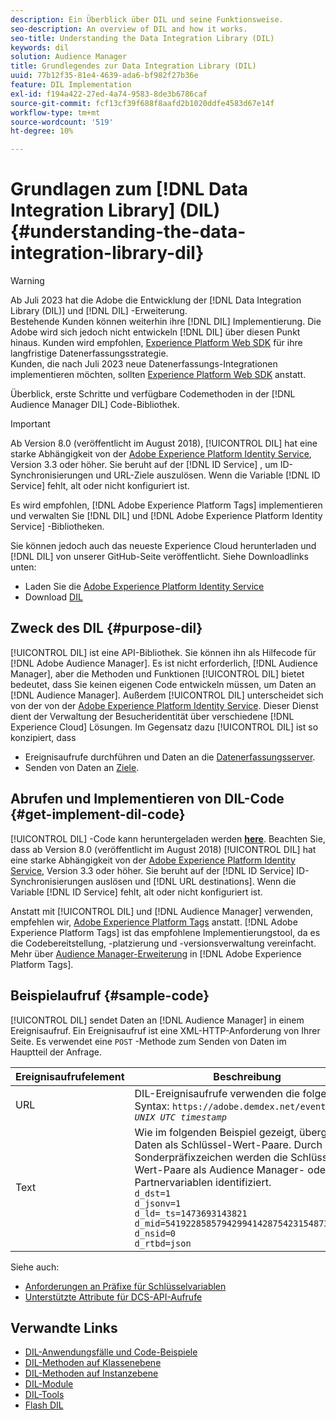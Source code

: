 ```yaml
---
description: Ein Überblick über DIL und seine Funktionsweise.
seo-description: An overview of DIL and how it works.
seo-title: Understanding the Data Integration Library (DIL)
keywords: dil
solution: Audience Manager
title: Grundlegendes zur Data Integration Library (DIL)
uuid: 77b12f35-81e4-4639-ada6-bf982f27b36e
feature: DIL Implementation
exl-id: f194a422-27ed-4a74-9583-8de3b6786caf
source-git-commit: fcf13cf39f688f8aafd2b1020ddfe4583d67e14f
workflow-type: tm+mt
source-wordcount: '519'
ht-degree: 10%

---
```


# Grundlagen zum [!DNL Data Integration Library] (DIL){#understanding-the-data-integration-library-dil}

>[!WARNING]
>
>Ab Juli 2023 hat die Adobe die Entwicklung der [!DNL Data Integration Library (DIL)] und [!DNL DIL] -Erweiterung.
><br>
>Bestehende Kunden können weiterhin ihre [!DNL DIL] Implementierung. Die Adobe wird sich jedoch nicht entwickeln [!DNL DIL] über diesen Punkt hinaus. Kunden wird empfohlen, [Experience Platform Web SDK](https://experienceleague.adobe.com/docs/experience-platform/edge/home.html?lang=en) für ihre langfristige Datenerfassungsstrategie.
><br>
>Kunden, die nach Juli 2023 neue Datenerfassungs-Integrationen implementieren möchten, sollten [Experience Platform Web SDK](https://experienceleague.adobe.com/docs/experience-platform/edge/home.html?lang=en) anstatt.

Überblick, erste Schritte und verfügbare Codemethoden in der [!DNL Audience Manager DIL] Code-Bibliothek.

>[!IMPORTANT]
>
>Ab Version 8.0 (veröffentlicht im August 2018), [!UICONTROL DIL] hat eine starke Abhängigkeit von der [Adobe Experience Platform Identity Service](https://experienceleague.adobe.com/docs/id-service/using/home.html), Version 3.3 oder höher. Sie beruht auf der [!DNL ID Service] , um ID-Synchronisierungen und URL-Ziele auszulösen. Wenn die Variable [!DNL ID Service] fehlt, alt oder nicht konfiguriert ist.
>
>Es wird empfohlen, [!DNL Adobe Experience Platform Tags] implementieren und verwalten Sie [!DNL DIL] und [!DNL Adobe Experience Platform Identity Service] -Bibliotheken.

Sie können jedoch auch das neueste Experience Cloud herunterladen und [!DNL DIL] von unserer GitHub-Seite veröffentlicht. Siehe Downloadlinks unten:

* Laden Sie die [Adobe Experience Platform Identity Service](https://github.com/Adobe-Marketing-Cloud/id-service/releases)
* Download [DIL](https://github.com/Adobe-Marketing-Cloud/dil/releases)

## Zweck des DIL {#purpose-dil}

[!UICONTROL DIL] ist eine API-Bibliothek. Sie können ihn als Hilfecode für [!DNL Adobe Audience Manager]. Es ist nicht erforderlich, [!DNL Audience Manager], aber die Methoden und Funktionen [!UICONTROL DIL] bietet bedeutet, dass Sie keinen eigenen Code entwickeln müssen, um Daten an [!DNL Audience Manager]. Außerdem [!UICONTROL DIL] unterscheidet sich von der von der [Adobe Experience Platform Identity Service](https://experienceleague.adobe.com/docs/id-service/using/home.html). Dieser Dienst dient der Verwaltung der Besucheridentität über verschiedene [!DNL Experience Cloud] Lösungen. Im Gegensatz dazu [!UICONTROL DIL] ist so konzipiert, dass

* Ereignisaufrufe durchführen und Daten an die [Datenerfassungsserver](../reference/system-components/components-data-collection.md).
* Senden von Daten an [Ziele](../features/destinations/destinations.md).

## Abrufen und Implementieren von DIL-Code {#get-implement-dil-code}

[!UICONTROL DIL] -Code kann heruntergeladen werden **[here](https://github.com/Adobe-Marketing-Cloud/dil/releases)**. Beachten Sie, dass ab Version 8.0 (veröffentlicht im August 2018) [!UICONTROL DIL] hat eine starke Abhängigkeit von der [Adobe Experience Platform Identity Service](https://experienceleague.adobe.com/docs/id-service/using/home.html), Version 3.3 oder höher. Sie beruht auf der [!DNL ID Service] ID-Synchronisierungen auslösen und [!DNL URL destinations]. Wenn die Variable [!DNL ID Service] fehlt, alt oder nicht konfiguriert ist.

Anstatt mit [!UICONTROL DIL] und [!DNL Audience Manager] verwenden, empfehlen wir, [Adobe Experience Platform Tags](https://experienceleague.adobe.com/docs/experience-platform/tags/home.html) anstatt. [!DNL Adobe Experience Platform Tags] ist das empfohlene Implementierungstool, da es die Codebereitstellung, -platzierung und -versionsverwaltung vereinfacht. Mehr über [Audience Manager-Erweiterung](https://experienceleague.adobe.com/docs/experience-platform/tags/extensions/adobe/audience-manager/overview.html) in [!DNL Adobe Experience Platform Tags].

## Beispielaufruf {#sample-code}

[!UICONTROL DIL] sendet Daten an [!DNL Audience Manager] in einem Ereignisaufruf. Ein Ereignisaufruf ist eine XML-HTTP-Anforderung von Ihrer Seite. Es verwendet eine `POST` -Methode zum Senden von Daten im Hauptteil der Anfrage.

| Ereignisaufrufelement | Beschreibung |
|--- |--- |
| URL | DIL-Ereignisaufrufe verwenden die folgende Syntax: `https://adobe.demdex.net/event?_ts =` *`UNIX UTC timestamp`* |
| Text | Wie im folgenden Beispiel gezeigt, übergibt DIL Daten als Schlüssel-Wert-Paare. Durch Sonderpräfixzeichen werden die Schlüssel-Wert-Paare als Audience Manager- oder Partnervariablen identifiziert.<br>`d_dst=1`<br>`d_jsonv=1`<br>`d_ld=_ts=1473693143821`<br>`d_mid=54192285857942994142875423154873503351`<br>`d_nsid=0`<br>`d_rtbd=json`<br> |

Siehe auch:
* [Anforderungen an Präfixe für Schlüsselvariablen](../features/traits/trait-variable-prefixes.md)
* [Unterstützte Attribute für DCS-API-Aufrufe](../api/dcs-intro/dcs-api-reference/dcs-keys.md)

## Verwandte Links

* [DIL-Anwendungsfälle und Code-Beispiele](/help/using/dil/dil-use-cases.md)
* [DIL-Methoden auf Klassenebene ](/help/using/dil/dil-class-overview/dil-start.md)
* [DIL-Methoden auf Instanzebene](/help/using/dil/dil-instance-methods.md)
* [DIL-Module](/help/using/dil/dil-modules.md)
* [DIL-Tools](/help/using/dil/dil-tools.md)
* [Flash DIL](/help/using/dil/dil-flash.md)

